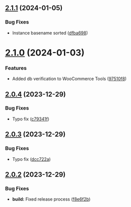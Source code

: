 ## [2.1.1](https://github.com/oblakstudio/wp-plugin-installer/compare/v2.1.0...v2.1.1) (2024-01-05)


### Bug Fixes

* Instance basename sorted ([dfba698](https://github.com/oblakstudio/wp-plugin-installer/commit/dfba698486924c3b7680bf3ea6bb64e4a2298b22))

# [2.1.0](https://github.com/oblakstudio/wp-plugin-installer/compare/v2.0.4...v2.1.0) (2024-01-03)


### Features

* Added db verification to WooCommerce Tools ([97510f8](https://github.com/oblakstudio/wp-plugin-installer/commit/97510f8b99f7273496f4ebb1fb92147ed7a10880))

## [2.0.4](https://github.com/oblakstudio/wp-plugin-installer/compare/v2.0.3...v2.0.4) (2023-12-29)


### Bug Fixes

* Typo fix ([c79341f](https://github.com/oblakstudio/wp-plugin-installer/commit/c79341f97e20efac656150f3d12ab4d5ede16fd8))

## [2.0.3](https://github.com/oblakstudio/wp-plugin-installer/compare/v2.0.2...v2.0.3) (2023-12-29)


### Bug Fixes

* Typo fix ([dcc722a](https://github.com/oblakstudio/wp-plugin-installer/commit/dcc722ad19496b0b9c15aab9d63ec43d1e2194f3))

## [2.0.2](https://github.com/oblakstudio/wp-plugin-installer/compare/v2.0.1...v2.0.2) (2023-12-29)


### Bug Fixes

* **build:** Fixed release process ([f8e6f2b](https://github.com/oblakstudio/wp-plugin-installer/commit/f8e6f2bebf904068e059529fd0d346e7488f1a09))
